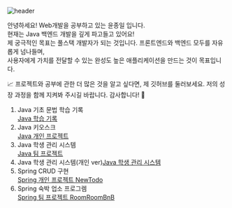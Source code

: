 ![header](https://capsule-render.vercel.app/api?type=venom&height=150&color=gradient&text=👋%20Welcome%20to%20my%20GitHub!&textBg=false&fontAlign=50&fontAlignY=48&descAlign=42&descAlignY=15&rotate=0&fontSize=28&reversal=false&fontColor=000000)

안녕하세요! Web개발을 공부하고 있는 윤종일 입니다.<br>
현재는 Java 백엔드 개발을 깊게 파고들고 있어요!<br>
제 궁극적인 목표는 풀스택 개발자가 되는 것입니다. 프론트엔드와 백엔드 모두를 자유롭게 넘나들며,<br>사용자에게 가치를 전달할 수 있는 완성도 높은 애플리케이션을 만드는 것이 목표입니다.<br>

📈 프로젝트와 공부에 관한 더 많은 것을 알고 싶다면, 제 깃허브를 둘러보세요. 저의 성장 과정을 함께 지켜봐 주시길 바랍니다. 감사합니다! 🙏


1. Java 기초 문법 학습 기록<br>[Java 학습 기록](https://github.com/pie0902/study_java/blob/main/README.md)<br>
2. Java 키오스크<br>[Java 개인 프로젝트](https://github.com/pie0902/kiosk)<br>
3. Java 학생 관리 시스템<br>[Java 팀 프로젝트](https://github.com/pie0902/student-management-system)<br>
4. Java 학생 관리 시스템(개인 ver)[Java 학생 관리 시스템](https://github.com/pie0902/studentAdmin)<br>
5. Spring CRUD 구현<br>[Spring 개인 프로젝트 NewTodo](https://github.com/pie0902/newTodo/tree/main)<br>
6. Spring 숙박 업소 프로그렘<br>[Spring 팀 프로젝트 RoomRoomBnB](https://github.com/RoomRoomBnB/roombnb)
